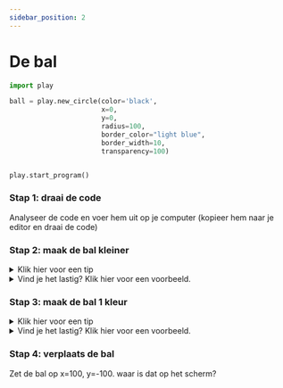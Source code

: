 ```yaml
---
sidebar_position: 2
---
```


# De bal

```python 
import play

ball = play.new_circle(color='black',
                       x=0,
                       y=0,
                       radius=100,
                       border_color="light blue",
                       border_width=10,
                       transparency=100)


play.start_program()
```

### Stap 1: draai de code
Analyseer de code en voer hem uit op je computer (kopieer hem naar je editor en draai de code)

### Stap 2: maak de bal kleiner

<details>
  <summary>Klik hier voor een tip</summary>

  Pas **radius** aan

</details>

<details>
  <summary>Vind je het lastig? Klik hier voor een voorbeeld.</summary>


```py
import play

ball = play.new_circle(color='black',
					   x=0,
					   y=0,
					   radius=10,
					   border_color="light blue",
					   border_width=10,
					   transparency=100)


play.start_program()
```


</details>


### Stap 3: maak de bal 1 kleur

<details>
  <summary>Klik hier voor een tip</summary>

  Wat hebben **color**, **border_color** en **border_width** met elkaar te maken?

</details>

<details>
  <summary>Vind je het lastig? Klik hier voor een voorbeeld.</summary>

```py 
import play

ball = play.new_circle(color='black',
                       x=0,
                       y=0,
                       radius=100,
                       border_color="black",
                       border_width=0,
                       transparency=100)


play.start_program()
```

</details>

### Stap 4: verplaats de bal
Zet de bal op x=100, y=-100. waar is dat op het scherm?

